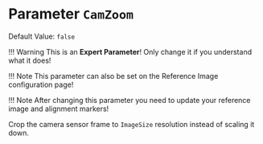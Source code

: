 # Parameter `CamZoom`
Default Value: `false`

!!! Warning
    This is an **Expert Parameter**! Only change it if you understand what it does!

!!! Note
    This parameter can also be set on the Reference Image configuration page!

!!! Note
    After changing this parameter you need to update your reference image and alignment markers!

Crop the camera sensor frame to `ImageSize` resolution instead of scaling it down.
